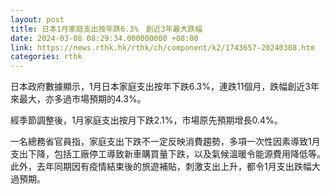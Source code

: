 ```yaml
---
layout: post
title: 日本1月家庭支出按年跌6.3%　創近3年最大跌幅
date: 2024-03-08 08:29:34.000000000 +08:00
link: https://news.rthk.hk/rthk/ch/component/k2/1743657-20240308.htm
categories: rthk
---
```


日本政府數據顯示，1月日本家庭支出按年下跌6.3%，連跌11個月，跌幅創近3年來最大，亦多過市場預期的4.3%。

經季節調整後，1月家庭支出按月下跌2.1%，市場原先預期增長0.4%。

一名總務省官員指，家庭支出下跌不一定反映消費趨勢，多項一次性因素導致1月支出下降，包括工廠停工導致新車購買量下跌，以及氣候溫暖令能源費用降低等。此外，去年同期因有疫情結束後的旅遊補貼，刺激支出上升，都令1月支出跌幅大過預期。
